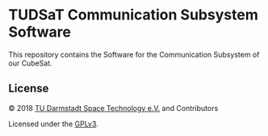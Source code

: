 # TUDSaT Communication Subsystem Software

This repository contains the Software for the Communication Subsystem of our CubeSat.

## License

© 2018 [TU Darmstadt Space Technology e.V.](http://www.tudsat.space) and Contributors

Licensed under the [GPLv3](./LICENSE).
